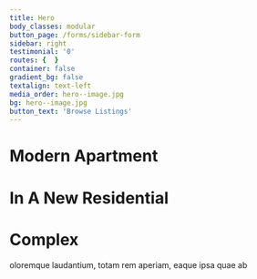 ```yaml
---
title: Hero
body_classes: modular
button_page: /forms/sidebar-form
sidebar: right
testimonial: '0'
routes: {  }
container: false
gradient_bg: false
textalign: text-left
media_order: hero--image.jpg
bg: hero--image.jpg
button_text: 'Browse Listings'
---
```


#  Modern Apartment
#  In A New Residential
# Complex
<span class="text-base"> oloremque laudantium, totam rem aperiam, eaque ipsa quae ab</span>
 